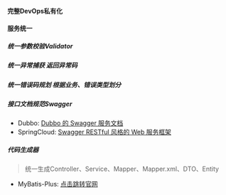#### 完整DevOps私有化

#### 服务统一

##### 统一参数校验Validator

##### 统一异常捕获 返回异常码

##### 统一错误码规划 根据业务、错误类型划分

##### 接口文档规范Swagger

* Dubbo: [Dubbo 的 Swagger 服务文档](https://www.oschina.net/p/swagger-dubbo)
* SpringCloud: [Swagger RESTful 风格的 Web 服务框架](https://www.oschina.net/p/swagger)

##### 代码生成器

> 统一生成Controller、Service、Mapper、Mapper.xml、DTO、Entity

* MyBatis-Plus: [点击跳转官网](https://mp.baomidou.com/)
